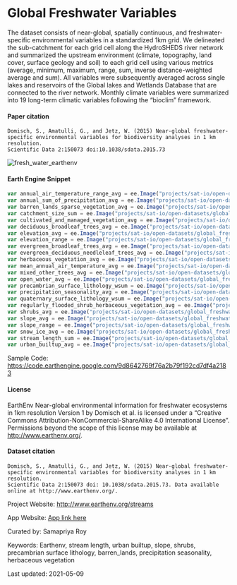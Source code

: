 # Global Freshwater Variables

The dataset consists of near-global, spatially continuous, and freshwater-specific environmental variables in a standardized 1km grid. We delineated the sub-catchment for each grid cell along the HydroSHEDS river network and summarized the upstream environment (climate, topography, land cover, surface geology and soil) to each grid cell using various metrics (average, minimum, maximum, range, sum, inverse distance-weighted average and sum). All variables were subsequently averaged across single lakes and reservoirs of the Global lakes and Wetlands Database that are connected to the river network. Monthly climate variables were summarized into 19 long-term climatic variables following the “bioclim” framework.

#### Paper citation

```
Domisch, S., Amatulli, G., and Jetz, W. (2015) Near-global freshwater-specific environmental variables for biodiversity analyses in 1 km resolution.
Scientific Data 2:150073 doi:10.1038/sdata.2015.73
```

![fresh_water_earthenv](https://user-images.githubusercontent.com/6677629/117553926-f0780300-b019-11eb-8139-d68cafbd1ff3.gif)



#### Earth Engine Snippet

```js
var annual_air_temperature_range_avg = ee.Image("projects/sat-io/open-datasets/global_freshwater_variables/annual_air_temperature_range_avg");
var annual_sum_of_precipitation_avg = ee.Image("projects/sat-io/open-datasets/global_freshwater_variables/annual_sum_of_precipitation_avg");
var barren_lands_sparse_vegetation_avg = ee.Image("projects/sat-io/open-datasets/global_freshwater_variables/barren_lands_sparse_vegetation_avg");
var catchment_size_sum = ee.Image("projects/sat-io/open-datasets/global_freshwater_variables/catchment_size_sum");
var cultivated_and_managed_vegetation_avg = ee.Image("projects/sat-io/open-datasets/global_freshwater_variables/cultivated_and_managed_vegetation_avg");
var deciduous_broadleaf_trees_avg = ee.Image("projects/sat-io/open-datasets/global_freshwater_variables/deciduous_broadleaf_trees_avg");
var elevation_avg = ee.Image("projects/sat-io/open-datasets/global_freshwater_variables/elevation_avg");
var elevation_range = ee.Image("projects/sat-io/open-datasets/global_freshwater_variables/elevation_range");
var evergreen_broadleaf_trees_avg = ee.Image("projects/sat-io/open-datasets/global_freshwater_variables/evergreen_broadleaf_trees_avg");
var evergreen_deciduous_needleleaf_trees_avg = ee.Image("projects/sat-io/open-datasets/global_freshwater_variables/evergreen_deciduous_needleleaf_trees_avg");
var herbaceous_vegetation_avg = ee.Image("projects/sat-io/open-datasets/global_freshwater_variables/herbaceous_vegetation_avg");
var mean_annual_air_temperature_avg = ee.Image("projects/sat-io/open-datasets/global_freshwater_variables/mean_annual_air_temperature_avg");
var mixed_other_trees_avg = ee.Image("projects/sat-io/open-datasets/global_freshwater_variables/mixed_other_trees_avg");
var open_water_avg = ee.Image("projects/sat-io/open-datasets/global_freshwater_variables/open_water_avg");
var precambrian_surface_lithology_wsum = ee.Image("projects/sat-io/open-datasets/global_freshwater_variables/precambrian_surface_lithology_wsum");
var precipitation_seasonality_avg = ee.Image("projects/sat-io/open-datasets/global_freshwater_variables/precipitation_seasonality_avg");
var quaternary_surface_lithology_wsum = ee.Image("projects/sat-io/open-datasets/global_freshwater_variables/quaternary_surface_lithology_wsum");
var regularly_flooded_shrub_herbaceous_vegetation_avg = ee.Image("projects/sat-io/open-datasets/global_freshwater_variables/regularly_flooded_shrub_herbaceous_vegetation_avg");
var shrubs_avg = ee.Image("projects/sat-io/open-datasets/global_freshwater_variables/shrubs_avg");
var slope_avg = ee.Image("projects/sat-io/open-datasets/global_freshwater_variables/slope_avg");
var slope_range = ee.Image("projects/sat-io/open-datasets/global_freshwater_variables/slope_range");
var snow_ice_avg = ee.Image("projects/sat-io/open-datasets/global_freshwater_variables/snow-ice_avg");
var stream_length_sum = ee.Image("projects/sat-io/open-datasets/global_freshwater_variables/stream_length_sum");
var urban_builtup_avg = ee.Image("projects/sat-io/open-datasets/global_freshwater_variables/urban_builtup_avg");
```

Sample Code: https://code.earthengine.google.com/9d8642769f76a2b79f192cd7df4a2183


#### License
EarthEnv Near-global environmental information for freshwater ecosystems in 1km resolution Version 1 by Domisch et al. is licensed under a “Creative Commons Attribution-NonCommercial-ShareAlike 4.0 International License”. Permissions beyond the scope of this license may be available at http://www.earthenv.org/.

#### Dataset citation

```
Domisch, S., Amatulli, G., and Jetz, W. (2015) Near-global freshwater-specific environmental variables for biodiversity analyses in 1 km resolution.
Scientific Data 2:150073 doi: 10.1038/sdata.2015.73. Data available online at http://www.earthenv.org/.
```


Project Website: http://www.earthenv.org/streams

App Website: [App link here](https://earthenv-dot-map-of-life.appspot.com/2/-24.961/-21.453?collections=streams&layers=Precipitation_seasonality_(avg))

Curated by: Samapriya Roy

Keywords: Earthenv, stream length, urban builtup, slope, shrubs, precambrian surface lithology, barren_lands, precipitation seasonality, herbaceous vegetation

Last updated: 2021-05-09
